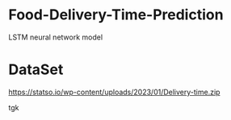 # Food-Delivery-Time-Prediction
  LSTM neural network model

  # DataSet
  https://statso.io/wp-content/uploads/2023/01/Delivery-time.zip


tgk
